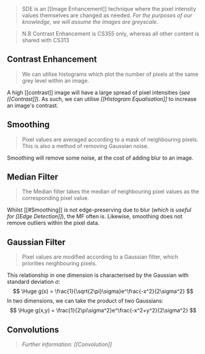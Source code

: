 > SDE is an [[Image Enhancement]] technique where the pixel intensity values themselves are changed as needed. *For the purposes of our knowledge, we will assume the images are greyscale.*

> N.B Contrast Enhancement is CS355 only, whereas all other content is shared with CS313

## Contrast Enhancement
> We can utilise histograms which plot the number of pixels at the same grey level within an image.

A high [[contrast]] image will have a large spread of pixel intensities (*see [[Contrast]]*).
As such, we can utilise *[[Histogram Equalisation]]* to increase an image's contrast.

## Smoothing
> Pixel values are averaged according to a mask of neighbouring pixels.
> This is also a method of removing Gaussian noise.

Smoothing will remove some noise, at the cost of adding blur to an image.

## Median Filter
> The Median filter takes the median of neighbouring pixel values as the corresponding pixel value.

Whilst [[#Smoothing]] is not edge-preserving due to blur (*which is useful for [[Edge Detection]]*), the MF often is. Likewise, smoothing does not remove outliers within the pixel data.

## Gaussian Filter
> Pixel values are modified according to a Gaussian filter, which priorities neighbouring pixels.

This relationship in one dimension is characterised by the Gaussian with standard deviation $\sigma$:
$$
\Huge g(x) = \frac{1}{\sqrt{2\pi}\sigma}e^\frac{-x^2}{2\sigma^2}
$$
In two dimensions, we can take the product of two Gaussians:
$$
\Huge g(x,y) = \frac{1}{2\pi\sigma^2}e^\frac{-x^2+y^2}{2\sigma^2}
$$
## Convolutions
> *Further information: [[Convolution]]*